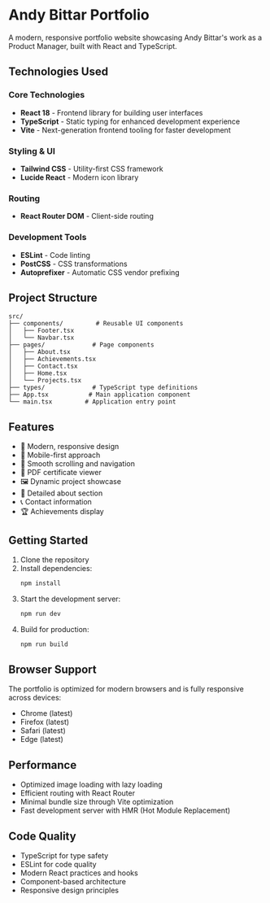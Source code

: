 # Andy Bittar Portfolio

A modern, responsive portfolio website showcasing Andy Bittar's work as a Product Manager, built with React and TypeScript.

## Technologies Used

### Core Technologies
- **React 18** - Frontend library for building user interfaces
- **TypeScript** - Static typing for enhanced development experience
- **Vite** - Next-generation frontend tooling for faster development

### Styling & UI
- **Tailwind CSS** - Utility-first CSS framework
- **Lucide React** - Modern icon library

### Routing
- **React Router DOM** - Client-side routing

### Development Tools
- **ESLint** - Code linting
- **PostCSS** - CSS transformations
- **Autoprefixer** - Automatic CSS vendor prefixing

## Project Structure

```
src/
├── components/         # Reusable UI components
│   ├── Footer.tsx
│   └── Navbar.tsx
├── pages/             # Page components
│   ├── About.tsx
│   ├── Achievements.tsx
│   ├── Contact.tsx
│   ├── Home.tsx
│   └── Projects.tsx
├── types/             # TypeScript type definitions
├── App.tsx           # Main application component
└── main.tsx         # Application entry point
```

## Features

- 🎨 Modern, responsive design
- 📱 Mobile-first approach
- 🎯 Smooth scrolling and navigation
- 📄 PDF certificate viewer
- 🖼️ Dynamic project showcase
- 📝 Detailed about section
- 📞 Contact information
- 🏆 Achievements display

## Getting Started

1. Clone the repository
2. Install dependencies:
   ```bash
   npm install
   ```
3. Start the development server:
   ```bash
   npm run dev
   ```
4. Build for production:
   ```bash
   npm run build
   ```

## Browser Support

The portfolio is optimized for modern browsers and is fully responsive across devices:
- Chrome (latest)
- Firefox (latest)
- Safari (latest)
- Edge (latest)

## Performance

- Optimized image loading with lazy loading
- Efficient routing with React Router
- Minimal bundle size through Vite optimization
- Fast development server with HMR (Hot Module Replacement)

## Code Quality

- TypeScript for type safety
- ESLint for code quality
- Modern React practices and hooks
- Component-based architecture
- Responsive design principles